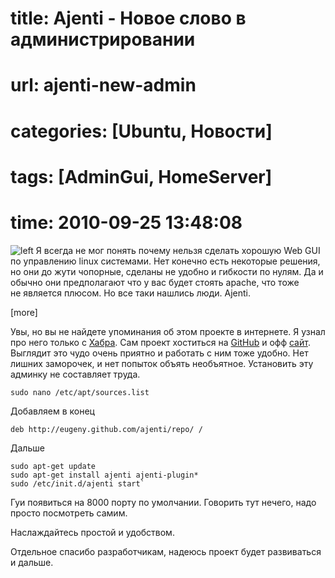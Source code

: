 # title: Ajenti - Новое слово в администрировании
# url: ajenti-new-admin
# categories: [Ubuntu, Новости]
# tags: [AdminGui, HomeServer]
# time: 2010-09-25 13:48:08


![left](~ajenti.png)
Я всегда не мог понять почему нельзя сделать хорошую Web GUI по управлению linux системами. Нет конечно есть некоторые решения, но они до жути чопорные, сделаны не удобно и гибкости по нулям. Да и обычно они предполагают что у вас будет стоять apache, что тоже не является плюсом. Но все таки нашлись люди. Ajenti.

[more]

Увы, но вы не найдете упоминания об этом проекте в интернете. Я узнал про него только с [Хабра](http://habrahabr.ru/blogs/i_am_advertising/104911/). Сам проект хоститься на [GitHub](http://github.com/Eugeny/ajenti/wiki/_pages) и офф [сайт](http://ajenti.org/). Выглядит это чудо очень приятно и работать с ним тоже удобно. Нет лишних заморочек, и нет попыток объять необъятное. Установить эту админку не составляет труда.

    sudo nano /etc/apt/sources.list

Добавляем в конец

    deb http://eugeny.github.com/ajenti/repo/ /

Дальше

    sudo apt-get update
    sudo apt-get install ajenti ajenti-plugin*
    sudo /etc/init.d/ajenti start`

Гуи появиться на 8000 порту по умолчании. Говорить тут нечего, надо просто посмотреть самим.

Наслаждайтесь простой и удобством.

Отдельное спасибо разработчикам, надеюсь проект будет развиваться и дальше.
